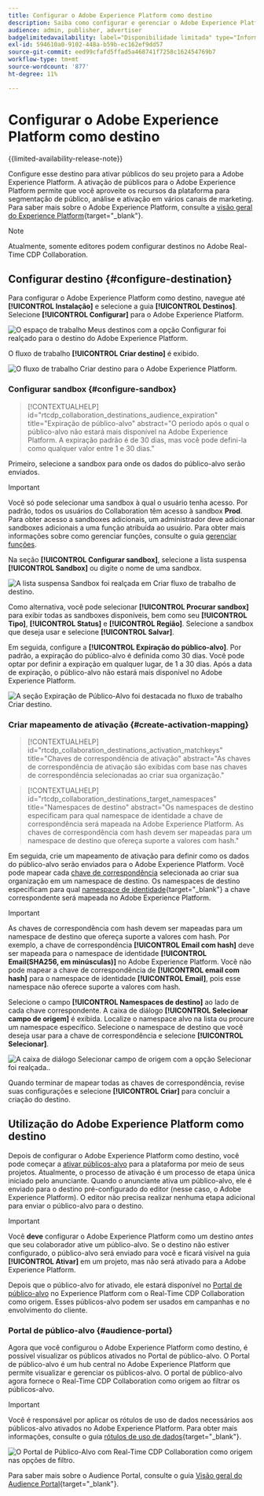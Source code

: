 ```yaml
---
title: Configurar o Adobe Experience Platform como destino
description: Saiba como configurar e gerenciar o Adobe Experience Platform como destino no Real-Time CDP Collaboration.
audience: admin, publisher, advertiser
badgelimitedavailability: label="Disponibilidade limitada" type="Informative" url="https://helpx.adobe.com/br/legal/product-descriptions/real-time-customer-data-platform-collaboration.html newtab=true"
exl-id: 594610a0-9102-448a-b59b-ec162ef9dd57
source-git-commit: eed99cfafd5ffad5a468741f7258c162454769b7
workflow-type: tm+mt
source-wordcount: '877'
ht-degree: 11%

---
```


# Configurar o Adobe Experience Platform como destino

{{limited-availability-release-note}}

Configure esse destino para ativar públicos do seu projeto para a Adobe Experience Platform. A ativação de públicos para o Adobe Experience Platform permite que você aproveite os recursos da plataforma para segmentação de público, análise e ativação em vários canais de marketing. Para saber mais sobre o Adobe Experience Platform, consulte a [visão geral do Experience Platform](https://experienceleague.adobe.com/pt-br/docs/experience-platform/landing/home){target="_blank"}.

>[!NOTE]
>
>Atualmente, somente editores podem configurar destinos no Adobe Real-Time CDP Collaboration.

## Configurar destino {#configure-destination}

Para configurar o Adobe Experience Platform como destino, navegue até **[!UICONTROL Instalação]** e selecione a guia **[!UICONTROL Destinos]**. Selecione **[!UICONTROL Configurar]** para o Adobe Experience Platform.

![O espaço de trabalho Meus destinos com a opção Configurar foi realçado para o destino do Adobe Experience Platform.](/help/assets/destinations/adobe-experience-platform/setup-aep.png)

O fluxo de trabalho **[!UICONTROL Criar destino]** é exibido.

![O fluxo de trabalho Criar destino para o Adobe Experience Platform.](/help/assets/destinations/adobe-experience-platform/create-destination.png)

### Configurar sandbox {#configure-sandbox}

>[!CONTEXTUALHELP]
>id="rtcdp_collaboration_destinations_audience_expiration"
>title="Expiração de público-alvo"
>abstract="O período após o qual o público-alvo não estará mais disponível na Adobe Experience Platform. A expiração padrão é de 30 dias, mas você pode defini-la como qualquer valor entre 1 e 30 dias."

Primeiro, selecione a sandbox para onde os dados do público-alvo serão enviados.

>[!IMPORTANT]
>
>Você só pode selecionar uma sandbox à qual o usuário tenha acesso. Por padrão, todos os usuários do Collaboration têm acesso à sandbox **Prod**. Para obter acesso a sandboxes adicionais, um administrador deve adicionar sandboxes adicionais a uma função atribuída ao usuário. Para obter mais informações sobre como gerenciar funções, consulte o guia [gerenciar funções](../permissions/manage-roles.md).

Na seção **[!UICONTROL Configurar sandbox]**, selecione a lista suspensa **[!UICONTROL Sandbox]** ou digite o nome de uma sandbox.

![A lista suspensa Sandbox foi realçada em Criar fluxo de trabalho de destino.](/help/assets/destinations/adobe-experience-platform/select-sandbox.png)

Como alternativa, você pode selecionar **[!UICONTROL Procurar sandbox]** para exibir todas as sandboxes disponíveis, bem como seu **[!UICONTROL Tipo]**, **[!UICONTROL Status]** e **[!UICONTROL Região]**. Selecione a sandbox que deseja usar e selecione **[!UICONTROL Salvar]**.

Em seguida, configure a **[!UICONTROL Expiração do público-alvo]**. Por padrão, a expiração do público-alvo é definida como 30 dias. Você pode optar por definir a expiração em qualquer lugar, de 1 a 30 dias. Após a data de expiração, o público-alvo não estará mais disponível no Adobe Experience Platform.

![A seção Expiração de Público-Alvo foi destacada no fluxo de trabalho Criar destino.](/help/assets/destinations/adobe-experience-platform/audience-expiration.png)

### Criar mapeamento de ativação {#create-activation-mapping}

>[!CONTEXTUALHELP]
>id="rtcdp_collaboration_destinations_activation_matchkeys"
>title="Chaves de correspondência de ativação"
>abstract="As chaves de correspondência de ativação são exibidas com base nas chaves de correspondência selecionadas ao criar sua organização."

>[!CONTEXTUALHELP]
>id="rtcdp_collaboration_destinations_target_namespaces"
>title="Namespaces de destino"
>abstract="Os namespaces de destino especificam para qual namespace de identidade a chave de correspondência será mapeada na Adobe Experience Platform. As chaves de correspondência com hash devem ser mapeadas para um namespace de destino que ofereça suporte a valores com hash."

Em seguida, crie um mapeamento de ativação para definir como os dados do público-alvo serão enviados para o Adobe Experience Platform. Você pode mapear cada [chave de correspondência](../setup/onboard-account.md#set-up-match-keys) selecionada ao criar sua organização em um namespace de destino. Os namespaces de destino especificam para qual [namespace de identidade](https://experienceleague.adobe.com/pt-br/docs/experience-platform/identity/features/namespaces#standard){target="_blank"} a chave correspondente será mapeada no Adobe Experience Platform.

>[!IMPORTANT]
>
>As chaves de correspondência com hash devem ser mapeadas para um namespace de destino que ofereça suporte a valores com hash. Por exemplo, a chave de correspondência **[!UICONTROL Email com hash]** deve ser mapeada para o namespace de identidade **[!UICONTROL Email(SHA256, em minúsculas)]** no Adobe Experience Platform. Você não pode mapear a chave de correspondência de **[!UICONTROL email com hash]** para o namespace de identidade **[!UICONTROL Email]**, pois esse namespace não oferece suporte a valores com hash.

Selecione o campo **[!UICONTROL Namespaces de destino]** ao lado de cada chave correspondente. A caixa de diálogo **[!UICONTROL Selecionar campo de origem]** é exibida. Localize o namespace alvo na lista ou procure um namespace específico. Selecione o namespace de destino que você deseja usar para a chave de correspondência e selecione **[!UICONTROL Selecionar]**.

![A caixa de diálogo Selecionar campo de origem com a opção Selecionar foi realçada..](/help/assets/destinations/adobe-experience-platform/select-target-namespace.png)

Quando terminar de mapear todas as chaves de correspondência, revise suas configurações e selecione **[!UICONTROL Criar]** para concluir a criação do destino.

## Utilização do Adobe Experience Platform como destino

Depois de configurar o Adobe Experience Platform como destino, você pode começar a [ativar públicos-alvo](../collaborate/activate.md) para a plataforma por meio de seus projetos. Atualmente, o processo de ativação é um processo de etapa única iniciado pelo anunciante. Quando o anunciante ativa um público-alvo, ele é enviado para o destino pré-configurado do editor (nesse caso, o Adobe Experience Platform). O editor não precisa realizar nenhuma etapa adicional para enviar o público-alvo para o destino.

>[!IMPORTANT]
>
>Você **deve** configurar o Adobe Experience Platform como um destino *antes* que seu colaborador ative um público-alvo. Se o destino não estiver configurado, o público-alvo será enviado para você e ficará visível na guia **[!UICONTROL Ativar]** em um projeto, mas não será ativado para a Adobe Experience Platform.

Depois que o público-alvo for ativado, ele estará disponível no [Portal de público-alvo](#audience-portal) no Experience Platform com o Real-Time CDP Collaboration como origem.  Esses públicos-alvo podem ser usados em campanhas e no envolvimento do cliente.

### Portal de público-alvo {#audience-portal}

Agora que você configurou o Adobe Experience Platform como destino, é possível visualizar os públicos ativados no Portal de público-alvo. O Portal de público-alvo é um hub central no Adobe Experience Platform que permite visualizar e gerenciar os públicos-alvo. O portal de público-alvo agora fornece o Real-Time CDP Collaboration como origem ao filtrar os públicos-alvo.

>[!IMPORTANT]
>
>Você é responsável por aplicar os rótulos de uso de dados necessários aos públicos-alvo ativados no Adobe Experience Platform. Para obter mais informações, consulte o guia [rótulos de uso de dados](https://experienceleague.adobe.com/pt-br/docs/experience-platform/data-governance/labels/overview){target="_blank"}.

![O Portal de Público-Alvo com Real-Time CDP Collaboration como origem nas opções de filtro.](/help/assets/destinations/adobe-experience-platform/audience-portal.png)

Para saber mais sobre o Audience Portal, consulte o guia [Visão geral do Audience Portal](https://experienceleague.adobe.com/pt-br/docs/experience-platform/segmentation/ui/audience-portal#manage-audiences){target="_blank"}.
